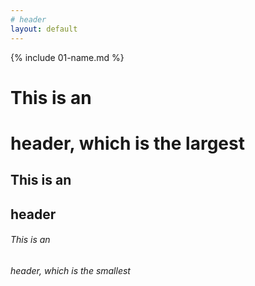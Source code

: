 ```yaml
---
# header
layout: default
---
```


{% include 01-name.md %}

# This is an <h1> header, which is the largest
## This is an <h2> header
###### This is an <h6> header, which is the smallest
